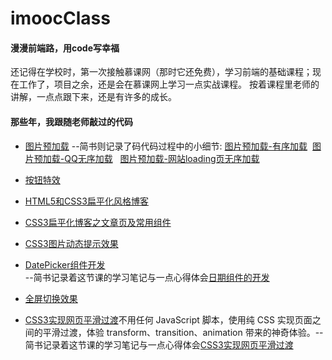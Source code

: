 # imoocClass
#### 漫漫前端路，用code写幸福
还记得在学校时，第一次接触慕课网（那时它还免费），学习前端的基础课程；现在工作了，项目之余，还是会在慕课网上学习一点实战课程。
按着课程里老师的讲解，一点点跟下来，还是有许多的成长。
#### 那些年，我跟随老师敲过的代码
- [图片预加载](http://www.imooc.com/learn/502) 
--简书则记录了码代码过程中的小细节: [图片预加载-有序加载](http://www.jianshu.com/p/fe4831c4c876)  [图片预加载-QQ无序加载](http://www.jianshu.com/p/ac349e1a5d38)   [图片预加载-网站loading页无序加载](http://www.jianshu.com/p/cdd9d2397b30)

- [按钮特效](http://www.imooc.com/learn/5)

- [HTML5和CSS3扁平化风格博客](http://www.imooc.com/learn/445)

- [CSS3扁平化博客之文章页及常用组件](http://www.imooc.com/learn/598)

- [CSS3图片动态提示效果](http://www.imooc.com/learn/473)

- [DatePicker组件开发](http://www.imooc.com/learn/820)      
--简书记录着这节课的学习笔记与一点心得体会[日期组件的开发](http://www.jianshu.com/p/796f8aac244d)

- [全屏切换效果](https://www.imooc.com/learn/374)

- [CSS3实现网页平滑过渡](http://www.imooc.com/learn/252)不用任何 JavaScript 脚本，使用纯 CSS 实现页面之间的平滑过渡，体验 transform、transition、animation 带来的神奇体验。--简书记录着这节课的学习笔记与一点心得体会[CSS3实现网页平滑过渡](http://www.jianshu.com/p/fbc3196ef6dd)

 
